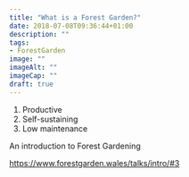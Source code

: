 ```yaml
---
title: "What is a Forest Garden?"
date: 2018-07-08T09:36:44+01:00
description: ""
tags: 
- ForestGarden
image: ""
imageAlt: ""
imageCap: ""
draft: true
---
```


1. Productive
2. Self-sustaining
3. Low maintenance

An introduction to Forest Gardening 

https://www.forestgarden.wales/talks/intro/#3
